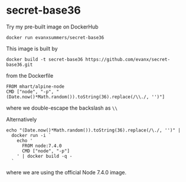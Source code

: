 
# secret-base36

Try my pre-built image on DockerHub

```
docker run evanxsummers/secret-base36
```

This image is built by
```
docker build -t secret-base36 https://github.com/evanx/secret-base36.git
```
from the Dockerfile
```
FROM mhart/alpine-node
CMD ["node", "-p", "(Date.now()*Math.random()).toString(36).replace(/\\./, '')"]
```
where we double-escape the backslash as `\\`

Alternatively
```
echo "(Date.now()*Math.random()).toString(36).replace(/\./, '')" |
  docker run -i `
    echo '
      FROM node:7.4.0
      CMD ["node", "-p"]
    ' | docker build -q -
  `
```
where we are using the official Node 7.4.0 image.

